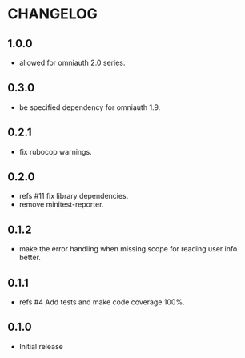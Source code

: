# CHANGELOG

## 1.0.0

- allowed for omniauth 2.0 series.

## 0.3.0

- be specified dependency for omniauth 1.9.

## 0.2.1

- fix rubocop warnings.

## 0.2.0

- refs #11 fix library dependencies.
- remove minitest-reporter.

## 0.1.2

- make the error handling when missing scope for reading user info better.

## 0.1.1

- refs #4 Add tests and make code coverage 100%.

## 0.1.0

- Initial release
